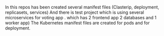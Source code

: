 In this repos has been created several manifest files (Clasterip, deployment, replicasets, services)
And there is test project which is using several microservices for voting app .
which has 2 frontend app 2 databases and 1 worker app)
The Kubernetes manifest files are created for pods and for deployment.